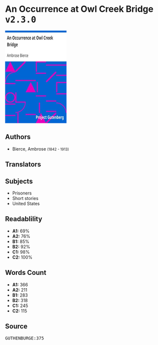 # An Occurrence at Owl Creek Bridge <kbd>v2.3.0</kbd>

![](./cover.medium.jpg "")

## Authors


 - Bierce, Ambrose <small>(1842 - 1913)</small>

## Translators



## Subjects


 - Prisoners
 - Short stories
 - United States

## Readablility


 - **A1:** 69%
 - **A2:** 76%
 - **B1:** 85%
 - **B2:** 92%
 - **C1:** 98%
 - **C2:** 100%

## Words Count


 - **A1:** 366
 - **A2:** 211
 - **B1:** 283
 - **B2:** 318
 - **C1:** 245
 - **C2:** 115

## Source


<kbd>GUTHENBURGE:375</kbd>
